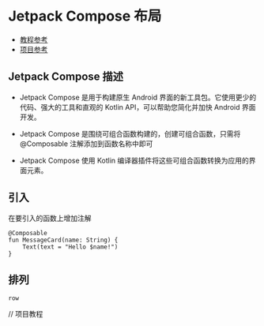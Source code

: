 # Jetpack Compose 布局

* [教程参考](https://developer.android.google.cn/jetpack/compose/tutorial?hl=zh-cn)
* [项目参考](https://github.com/android/nowinandroid?tab=readme-ov-file)


## Jetpack Compose 描述

* Jetpack Compose 是用于构建原生 Android 界面的新工具包。它使用更少的代码、强大的工具和直观的 Kotlin API，可以帮助您简化并加快 Android 界面开发。

* Jetpack Compose 是围绕可组合函数构建的，创建可组合函数，只需将 @Composable 注解添加到函数名称中即可

* Jetpack Compose 使用 Kotlin 编译器插件将这些可组合函数转换为应用的界面元素。

## 引入
在要引入的函数上增加注解
```
@Composable
fun MessageCard(name: String) {
    Text(text = "Hello $name!")
}

```
## 排列
```
row
``` 


// 项目教程
